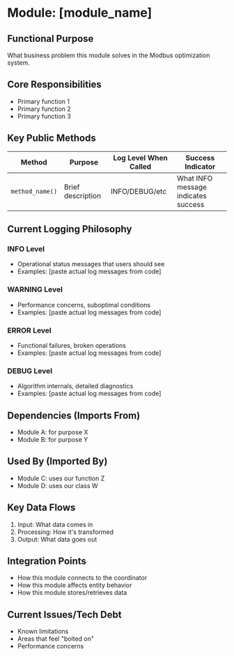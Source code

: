 # Module: [module_name]

## Functional Purpose
What business problem this module solves in the Modbus optimization system.

## Core Responsibilities
- Primary function 1
- Primary function 2
- Primary function 3

## Key Public Methods
| Method | Purpose | Log Level When Called | Success Indicator |
|--------|---------|---------------------|-------------------|
| `method_name()` | Brief description | INFO/DEBUG/etc | What INFO message indicates success |

## Current Logging Philosophy
### INFO Level
- Operational status messages that users should see
- Examples: [paste actual log messages from code]

### WARNING Level  
- Performance concerns, suboptimal conditions
- Examples: [paste actual log messages from code]

### ERROR Level
- Functional failures, broken operations
- Examples: [paste actual log messages from code]

### DEBUG Level
- Algorithm internals, detailed diagnostics
- Examples: [paste actual log messages from code]

## Dependencies (Imports From)
- Module A: for purpose X
- Module B: for purpose Y

## Used By (Imported By)
- Module C: uses our function Z
- Module D: uses our class W

## Key Data Flows
1. Input: What data comes in
2. Processing: How it's transformed
3. Output: What data goes out

## Integration Points
- How this module connects to the coordinator
- How this module affects entity behavior
- How this module stores/retrieves data

## Current Issues/Tech Debt
- Known limitations
- Areas that feel "bolted on"
- Performance concerns